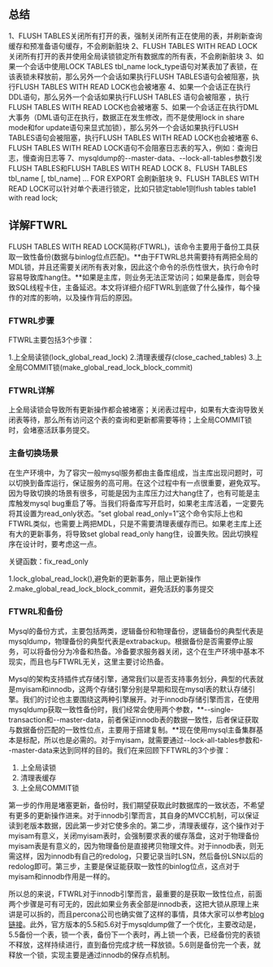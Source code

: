 ## 总结

1、FLUSH TABLES关闭所有打开的表，强制关闭所有正在使用的表，并刷新查询缓存和预准备语句缓存，不会刷新脏块 
2、FLUSH TABLES WITH READ LOCK关闭所有打开的表并使用全局读锁锁定所有数据库的所有表，不会刷新脏块 
3、如果一个会话中使用LOCK TABLES tbl_name lock_type语句对某表加了表锁，在该表锁未释放前，那么另外一个会话如果执行FLUSH TABLES语句会被阻塞，执行FLUSH TABLES WITH READ LOCK也会被堵塞 
4、如果一个会话正在执行DDL语句，那么另外一个会话如果执行FLUSH TABLES 语句会被阻塞 ，执行FLUSH TABLES WITH READ LOCK也会被堵塞 
5、如果一个会话正在执行DML大事务（DML语句正在执行，数据正在发生修改，而不是使用lock in share mode和for update语句来显式加锁），那么另外一个会话如果执行FLUSH TABLES语句会被阻塞，执行FLUSH TABLES WITH READ LOCK也会被堵塞 
6、FLUSH TABLES WITH READ LOCK语句不会阻塞日志表的写入，例如：查询日志，慢查询日志等 
7、mysqldump的--master-data、--lock-all-tables参数引发FLUSH TABLES和FLUSH TABLES WITH READ LOCK 
8、FLUSH TABLES tbl_name [, tbl_name] ... FOR EXPORT 会刷新脏块 
9、FLUSH TABLES WITH READ LOCK可以针对单个表进行锁定，比如只锁定table1则flush tables table1 with read lock;

## 详解FTWRL

FLUSH TABLES WITH READ LOCK简称(FTWRL)，该命令主要用于备份工具获取一致性备份(数据与binlog位点匹配)。**由于FTWRL总共需要持有两把全局的MDL锁，并且还需要关闭所有表对象，因此这个命令的杀伤性很大，执行命令时容易导致库hang住。**如果是主库，则业务无法正常访问；如果是备库，则会导致SQL线程卡住，主备延迟。本文将详细介绍FTWRL到底做了什么操作，每个操作的对库的影响，以及操作背后的原因。 

### FTWRL步骤

FTWRL主要包括3个步骤：

1.上全局读锁(lock_global_read_lock)
2.清理表缓存(close_cached_tables)
3.上全局COMMIT锁(make_global_read_lock_block_commit)

### FTWRL详解

上全局读锁会导致所有更新操作都会被堵塞；关闭表过程中，如果有大查询导致关闭表等待，那么所有访问这个表的查询和更新都需要等待；上全局COMMIT锁时，会堵塞活跃事务提交。

### 主备切换场景

在生产环境中，为了容灾一般mysql服务都由主备库组成，当主库出现问题时，可以切换到备库运行，保证服务的高可用。在这个过程中有一点很重要，避免双写。因为导致切换的场景有很多，可能是因为主库压力过大hang住了，也有可能是主库触发mysql bug重启了等。当我们将备库写开启时，如果老主库活着，一定要先将其设置为read_only状态。“set global read_only=1”这个命令实际上也和FTWRL类似，也需要上两把MDL，只是不需要清理表缓存而已。如果老主库上还有大的更新事务，将导致set global read_only hang住，设置失败。因此切换程序在设计时，要考虑这一点。

关键函数：fix_read_only

1.lock_global_read_lock(),避免新的更新事务，阻止更新操作
2.make_global_read_lock_block_commit，避免活跃的事务提交

### FTWRL和备份

Mysql的备份方式，主要包括两类，逻辑备份和物理备份，逻辑备份的典型代表是mysqldump，物理备份的典型代表是extrabackup。根据备份是否需要停止服务，可以将备份分为冷备和热备。冷备要求服务器关闭，这个在生产环境中基本不现实，而且也与FTWRL无关，这里主要讨论热备。

Mysql的架构支持插件式存储引擎，通常我们以是否支持事务划分，典型的代表就是myisam和innodb，这两个存储引擎分别是早期和现在mysql表的默认存储引擎。我们的讨论也主要围绕这两种引擎展开。对于innodb存储引擎而言，在使用mysqldump获取一致性备份时，我们经常会使用两个参数，**--single-transaction和--master-data，前者保证innodb表的数据一致性，后者保证获取与数据备份匹配的一致性位点，主要用于搭建复制。**现在使用mysql主备集群基本是标配，所以也是必需的。对于myisam，就需要通过--lock-all-tables参数和--master-data来达到同样的目的。我们在来回顾下FTWRL的3个步骤：

1. 上全局读锁
2. 清理表缓存
3. 上全局COMMIT锁

第一步的作用是堵塞更新，备份时，我们期望获取此时数据库的一致状态，不希望有更多的更新操作进来。对于innodb引擎而言，其自身的MVCC机制，可以保证读到老版本数据，因此第一步对它使多余的。第二步，清理表缓存，这个操作对于myisam有意义，关闭myisam表时，会强制要求表的缓存落盘，这对于物理备份myisam表是有意义的，因为物理备份是直接拷贝物理文件。对于innodb表，则无需这样，因为innodb有自己的redolog，只要记录当时LSN，然后备份LSN以后的redolog即可。第三步，主要是保证能获取一致性的binlog位点，这点对于myisam和innodb作用是一样的。

所以总的来说，FTWRL对于innodb引擎而言，最重要的是获取一致性位点，前面两个步骤是可有可无的，因此如果业务表全部是innodb表，这把大锁从原理上来讲是可以拆的，而且percona公司也确实做了这样的事情，具体大家可以参考[blog链接](https://www.percona.com/blog/2014/03/11/introducing-backup-locks-percona-server-2/)。此外，官方版本的5.5和5.6对于mysqldump做了一个优化，主要改动是，5.5备份一个表，锁一个表，备份下一个表时，再上锁一个表，已经备份完的表锁不释放，这样持续进行，直到备份完成才统一释放锁。5.6则是备份完一个表，就释放一个锁，实现主要是通过innodb的保存点机制。